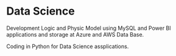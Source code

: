 <h1> Data Science </h1>
Development Logic and Physic Model using MySQL and Power BI applications and storage at Azure and AWS Data Base.

Coding in Python for Data Science assplications.
